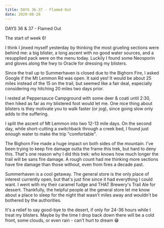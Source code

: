 ```yaml
---
title: DAYS 36-37 - Flamed Out
date: 2020-08-28
---
```

DAYS 36 & 37 - Flamed Out

The start of week 6!

I think I jinxed myself yesterday by thinking the most grueling sections were behind me: a big blister, a long ascent with no good water sources, and a resupplied pack were on the menu today. Luckily I found some Neosporin and gloves along the hwy to Oracle for dressing my blisters.

Since the trail up to Summerhaven is closed due to the Bighorn Fire, I asked Google if the Mt Lemmon Rd was open. It said yes! It would be about 25 miles instead of the 15 on the trail, but seemed like a fair deal, especially considering my hitching 20 miles two days prior.

I rested at Peppersauce Campground with some deer & coati until 2:30, then hiked as far as my blistered foot would let me. One nice thing about blisters is they motivate you to walk faster (or jog), since going slow only adds to the suffering.

I split the ascent of Mt Lemmon into two 12-13 mile days. On the second day, while short-cutting a switchback through a creek bed, I found just enough water to make the trip \"comfortable\".

The Bighorn Fire made a huge impact on both sides of the mountain. I've been trying to keep fire damage outta the frame this trek, but hard to deny this. That's one reason why I did this trek: who knows how much longer the trail will be sans fire damage. A rough count had me thinking more sections have fire damage than those without, even from fires a decade past.

Summerhaven is a cool getaway. The general store is the only place of interest currently open, but that's just fine since it had everything I could want. I went with my their caramel fudge and THAT Brewery's Trail Ale for dessert. Thankfully, the helpful people at the general store let me know about a place to sleep for the night that wasn't miles away and wouldn't be bothered by the authorities.

It's a relief to say good-bye to the desert, if only for 24-36 hours while I treat my blisters. Maybe by the time I drop back down there will be a cold front, some clouds, or even rain - can't hurt to dream 😁
